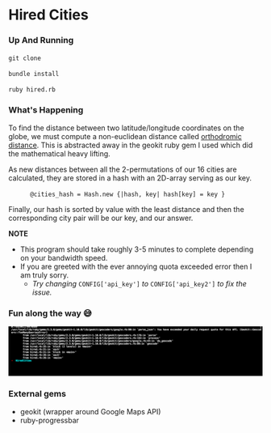 # Hired Cities


### Up And Running

`git clone`

`bundle install`

`ruby hired.rb`



### What's Happening

To find the distance between two latitude/longitude coordinates on the globe,
we must compute a non-euclidean distance called [orthodromic distance](https://www.wikiwand.com/en/Great-circle_distance).
This is abstracted away in the geokit ruby gem I used which did the mathematical heavy lifting.


As new distances between all the 2-permutations of our 16 cities are calculated,
they are stored in a hash with an 2D-array serving as our key.

`		@cities_hash = Hash.new {|hash, key| hash[key] = key } `

Finally, our hash is sorted by value with the least distance and then
the corresponding city pair will be our key, and our answer.




**NOTE**

- This program should take roughly 3-5 minutes to complete depending on your bandwidth speed.
- If you are greeted with the ever annoying quota exceeded error then I am truly sorry.
	- *Try changing* `CONFIG['api_key']` *to* `CONFIG['api_key2']` *to fix the issue.*


### Fun along the way 😅

![OhNo](exceeded_quota.png)


### External gems

* geokit (wrapper around Google Maps API)
* ruby-progressbar

